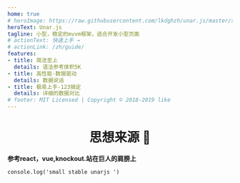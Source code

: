 ```yaml
---
home: true
# heroImage: https://raw.githubusercontent.com/lkdghzh/unar.js/master/scrapper.jpg
heroText: Unar.js
tagline: 小型，稳定的mvvm框架，适合开发小型页面
# actionText: 快速上手 →
# actionLink: /zh/guide/
features:
- title: 简洁至上
  details: 语法参考体积5K
- title: 高性能-数据驱动
  details: 数据说话
- title: 极易上手-123搞定
  details: 详细的数据对比
# footer: MIT Licensed | Copyright © 2018-2019 like
---
```


# <center>思想来源 :tada:</center>

**参考react，vue,knockout.站在巨人的肩膀上**
```
console.log('small stable unarjs ')
```
